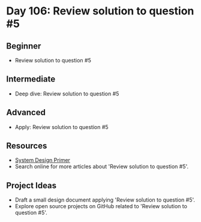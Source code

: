 # Day 106: Review solution to question #5

## Beginner
- Review solution to question #5

## Intermediate
- Deep dive: Review solution to question #5

## Advanced
- Apply: Review solution to question #5

## Resources
- [System Design Primer](https://github.com/donnemartin/system-design-primer/search?q=Review+solution+to+question+%235)
- Search online for more articles about 'Review solution to question #5'.

## Project Ideas
- Draft a small design document applying 'Review solution to question #5'.
- Explore open source projects on GitHub related to 'Review solution to question #5'.
